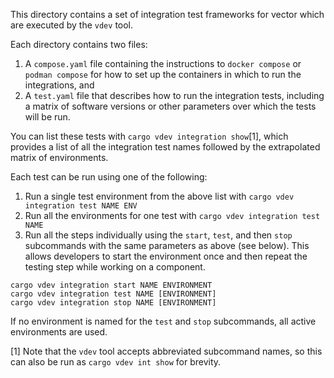 This directory contains a set of integration test frameworks for vector which are executed by the
`vdev` tool.

Each directory contains two files:

1. A `compose.yaml` file containing the instructions to `docker compose` or `podman compose` for how
   to set up the containers in which to run the integrations, and
2. A `test.yaml` file that describes how to run the integration tests, including a matrix of
   software versions or other parameters over which the tests will be run.

You can list these tests with `cargo vdev integration show`[1], which provides a list of all the
integration test names followed by the extrapolated matrix of environments.

Each test can be run using one of the following:

1. Run a single test environment from the above list with `cargo vdev integration test NAME ENV`
2. Run all the environments for one test with `cargo vdev integration test NAME`
3. Run all the steps individually using the `start`, `test`, and then `stop` subcommands with the
   same parameters as above (see below). This allows developers to start the environment once and
   then repeat the testing step while working on a component.

```shell
cargo vdev integration start NAME ENVIRONMENT
cargo vdev integration test NAME [ENVIRONMENT]
cargo vdev integration stop NAME [ENVIRONMENT]
```

If no environment is named for the `test` and `stop` subcommands, all active environments are used.

[1] Note that the `vdev` tool accepts abbreviated subcommand names, so this can also be run as
`cargo vdev int show` for brevity.
